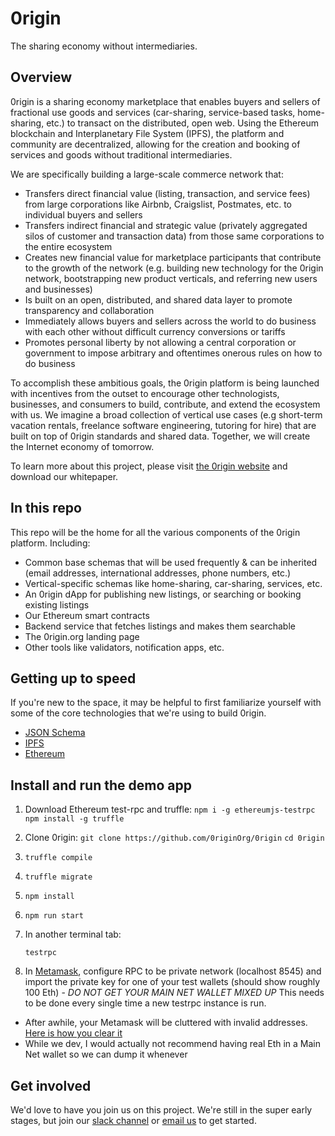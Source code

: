 # 0rigin
The sharing economy without intermediaries.

## Overview

0rigin is a sharing economy marketplace that enables buyers and sellers of fractional use goods and services (car-sharing, service-based tasks, home-sharing, etc.) to transact on the distributed, open web. Using the Ethereum blockchain and Interplanetary File System (IPFS), the platform and community are decentralized, allowing for the creation and booking of services and goods without traditional intermediaries.

We are specifically building a large-scale commerce network that:
* Transfers direct financial value (listing, transaction, and service fees) from large corporations like Airbnb, Craigslist, Postmates, etc. to individual buyers and sellers
* Transfers indirect financial and strategic value (privately aggregated silos of customer and transaction data) from those same corporations to the entire ecosystem
* Creates new financial value for marketplace participants that contribute to the growth of the network (e.g. building new technology for the 0rigin network, bootstrapping new product verticals, and referring new users and businesses)
* Is built on an open, distributed, and shared data layer to promote transparency and collaboration
* Immediately allows buyers and sellers across the world to do business with each other without difficult currency conversions or tariffs
* Promotes personal liberty by not allowing a central corporation or government to impose arbitrary and oftentimes onerous rules on how to do business

To accomplish these ambitious goals, the 0rigin platform is being launched with incentives from the outset to encourage other technologists, businesses, and consumers to build, contribute, and extend the ecosystem with us. We imagine a broad collection of vertical use cases (e.g short-term vacation rentals, freelance software engineering, tutoring for hire) that are built on top of 0rigin standards and shared data. Together, we will create the Internet economy of tomorrow.

To learn more about this project, please visit [the 0rigin website](http://www.0rigin.org) and download our whitepaper.

## In this repo

This repo will be the home for all the various components of the 0rigin platform.  Including:

* Common base schemas that will be used frequently & can be inherited (email addresses, international addresses, phone numbers, etc.) 
* Vertical-specific schemas like home-sharing, car-sharing, services, etc.
* An 0rigin dApp for publishing new listings, or searching or booking existing listings
* Our Ethereum smart contracts
* Backend service that fetches listings and makes them searchable
* The 0rigin.org landing page
* Other tools like validators, notification apps, etc.

## Getting up to speed

If you're new to the space, it may be helpful to first familiarize yourself with some of the core technologies that we're using to build 0rigin. 

 * [JSON Schema](http://json-schema.org/)
 * [IPFS](https://ipfs.io/)
 * [Ethereum](https://www.ethereum.org/)

## Install and run the demo app

1. Download Ethereum test-rpc and truffle:
    `npm i -g ethereumjs-testrpc`
    `npm install -g truffle`

2. Clone 0rigin:
    `git clone https://github.com/0riginOrg/0rigin`
    `cd 0rigin`

3. `truffle compile`

4. `truffle migrate`

5. `npm install`

6. `npm run start`

7. In another terminal tab:

    `testrpc`

8. In [Metamask](https://metamask.io/), configure RPC to be private network (localhost 8545) and import the private key for one of your test wallets (should show roughly 100 Eth) - *DO NOT GET YOUR MAIN NET WALLET MIXED UP*
This needs to be done every single time a new testrpc instance is run.
* After awhile, your Metamask will be cluttered with invalid addresses. [Here is how you clear it](https://ethereum.stackexchange.com/questions/21422/how-to-remove-unused-test-accounts-from-metamask/21468)
* While we dev, I would actually not recommend having real Eth in a Main Net wallet so we can dump it whenever

## Get involved

We'd love to have you join us on this project.  We're still in the super early stages, but join our [slack channel](http://slack.0rigin.org) or [email us](mailto:founders@0rigin.org) to get started.
